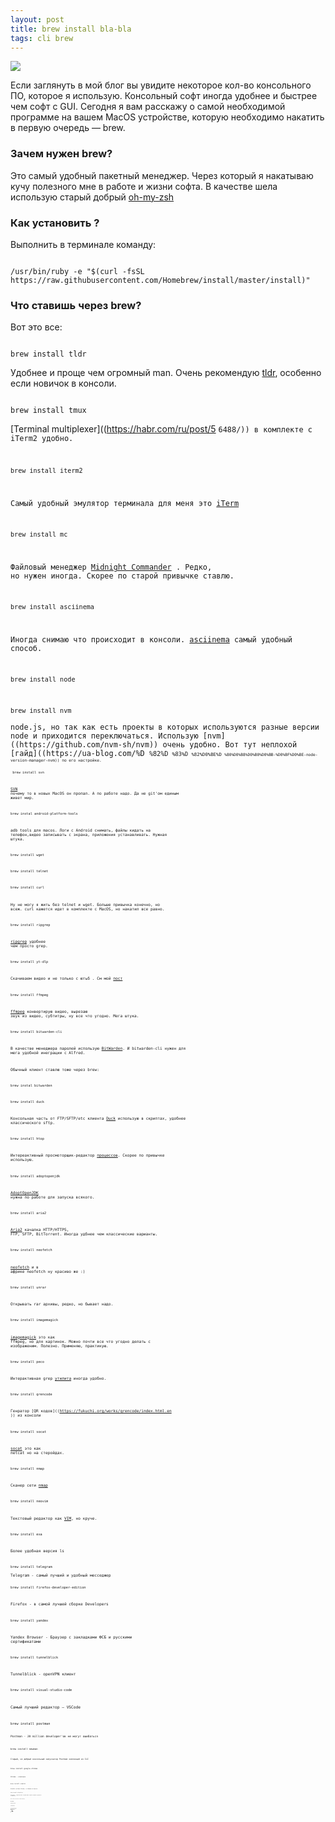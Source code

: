 ```yaml
---
layout: post
title: brew install bla-bla
tags: cli brew
---
```

![](https://raw.githubusercontent.com/tatarinovms/tatarinovms.github.io/master/images/posts/brew/logo.png)

Если заглянуть в мой блог вы увидите некоторое кол-во консольного ПО, которое я использую. Консольный софт иногда  удобнее и быстрее чем софт с GUI. Сегодня я вам расскажу о самой необходимой программе на вашем MacOS устройстве, которую необходимо накатить в первую очередь — brew. 

### Зачем нужен brew?

Это самый удобный пакетный менеджер. Через который я накатываю кучу полезного мне в работе и жизни софта. В качестве шела использую старый добрый [oh-my-zsh]((https://ohmyz.sh/))

### Как установить ?

Выполнить в терминале команду:

<code>
/usr/bin/ruby -e "$(curl -fsSL https://raw.githubusercontent.com/Homebrew/install/master/install)"
</code>
 

### Что  ставишь через brew?

Вот это все:
  
<code>
brew install tldr
</code>
 
Удобнее и проще чем огромный man. Очень рекомендую [tldr]((https://tldr.sh/)), особенно если новичок в консоли. 
 
<code>
brew install tmux 
</code>

[Terminal multiplexer]((https://habr.com/ru/post/5 <code>6488/)) в комплекте с iTerm2 удобно. 
 
<code>
brew install iterm2
</code>
 
 
Самый удобный эмулятор терминала для меня это [iTerm]((https://iterm2.com/))

<code>
brew install mc
</code>
 
Файловый менеджер [Midnight Commander]((https://midnight-commander.org/)) . Редко, но нужен иногда. Скорее по старой привычке ставлю. 

<code>
brew install asciinema 
</code>
 
Иногда снимаю что происходит в консоли. [asciinema]((https://asciinema.org/)) самый удобный способ.

<code>
brew install node 
</code>

<code>
brew install nvm 
</code> 
node.js, но так как есть проекты в которых используются разные версии node и приходится переключаться. Использую [nvm]((https://github.com/nvm-sh/nvm)) очень удобно. Вот тут неплохой [гайд]((https://ua-blog.com/%D <code>%82%D <code>%83%D <code>%82%D0%BE%D <code>%80%D0%B8%D0%B0%D0%BB-%D0%BF%D0%BE-node-version-manager-nvm)) по его настройке.

<code>
 brew install svn
</code>
 
[SVN]((https://en.wikipedia.org/wiki/Apache_Subversion)) почему то в новых MacOS он пропал. А по работе надо. Да не git'ом единым живет мир. 

<code>
brew instal android-platform-tools
</code>
 
adb tools для macos. Логи с Android снимать, файлы кидать на телефон,видео записывать c экрана, приложения устанавливать. Нужная штука. 

<code>
brew install wget
</code>

<code>
brew install telnet 
</code>

<code>
brew install curl
</code>
 
Ну не могу я жить без telnet и wget. Больше привычка конечно, но всеж. curl кажется идет в комплекте с MacOS, но накатил все равно.

<code>
brew install ripgrep
</code>
 
[ripgrep]((https://github.com/BurntSushi/ripgrep)) удобнее чем просто grep.

<code>
brew install yt-dlp
</code>
 
Скачиваем видео и не только c ютьб . См мой [пост](https://blog.tatarinov.space/yt-dlp/)

<code>
brew install ffmpeg
</code>
 
[ffmpeg]((https://ffmpeg.org/)) конвертирую видео, вырезаю звук из видео, субтитры, ну все что угодно. Мега штука. 

<code>
brew install bitwarden-cli
</code>
 
В качестве менеджера паролей использую [BitWarden]((https://bitwarden.com/)). И bitwarden-cli нужен для мега удобной инеграции c Alfred.

Обычный клиент ставлю тоже через brew:

<code>
brew instal bitwarden
</code>

<code>
brew install duck
</code>
 
Консольная часть от FTP/SFTP/etc клиента [Duck]((https://duck.sh/)) использую в скриптах, удобнее классического sftp.

<code>
brew install htop
</code>
 
Интереактивный просмоторщик-редактор [процессов]((https://htop.dev/)). Скорее по привычке использую. 

<code>
brew install adoptopenjdk
</code>

[AdoptOpenJDK]((https://github.com/AdoptOpenJDK/homebrew-openjdk)) нужна по работе для запуска всякого. 

<code>
brew install aria2
</code>
 
[Aria2]((https://aria2.github.io/)) качалка HTTP/HTTPS, FTP, SFTP, BitTorrent. Иногда удбнее чем классические варианты. 

<code>
brew install neofetch
</code>
 
[neofetch]((https://github.com/dylanaraps/neofetch)) и в африке neofetch ну красиво же :)

<code>
brew install unrar
</code>
 
Открывать rar архивы, редко, но бывает надо.

<code>
brew install imagemagick
</code>
 
[imagemagick]((https://imagemagick.org/index.php)) это как ffmpeg, но для картинок. Можно почти все что угодно делать с изображеним. Полезно. Применяю, практикую. 

<code>
brew install peco
</code>
 
Интерактивная grep [утилита]((https://github.com/peco/peco)) иногда удобно. 

<code>
brew install qrencode
</code>
 
Генратор [QR кодов]((https://fukuchi.org/works/qrencode/index.html.en )) из консоли 

<code>
brew install socat
</code>
 
[socat]((http://www.dest-unreach.org/socat/)) это как netcat но на стеройдах.

<code>
brew install nmap
</code>
 
Сканер сети [nmap]((https://nmap.org/))

<code>
brew install neovim
</code>
 
Текстовый редактор как [VIM]((https://habr.com/ru/post/426255/)), но круче.

<code>
brew install exa
</code>
 
Более удобная версия ls
 
<code>
brew install telegram
</code>
Telegram - самый лучший и удобный месседжер

<code>
brew install firefox-developer-edition
</code>

Firefox - в самой лучшей сборке Developers

<code>
brew install yandex
</code>

Yandex Browser - Браузер с закладками ФСБ и русскими сертификатами

<code>
brew install tunnelblick
</code>

Tunnelblick - openVPN клиент

<code>
brew install visual-studio-code
</code>

Самый лучший редактор – VSCode

 <code>
brew install postman
 <code>

Postman - 20 million developer'ов не могут ошибаться

 <code>
brew install newman
 <code>

Старый, но добрый консольный запускатор Postman коллекций из CLI

 <code>
brew install google-chrome
 <code>

Chrome - классика

 <code>
brew install vivaldi
 <code>

Vivaldi на базе Chrome, от бывших из Opera

 <code>
brew install onlyoffice
 <code>

onlyoffice - офисный пакет который может хорошо открывать документы от MSOffice.

 <code>
brew install microsoft-remote-desktop
 <code>

RDP клиент

 <code>
brew install deepl
 <code>

Лучший переводчик

 <code>
brew install keystore-explorer
 <code>

Клиент для работе с keystore Java

 <code>
brew install android-studio 
 <code>

Android Studio нужно SDK и эмулятор

 <code>
brew install --cask arc
 <code>

Крутой браузер [Arc](https://arc.net/)

<code>
brew install --cask audacity
<code>

Простой как топор аудиоредактор [audacity](https://www.audacityteam.org/)

<code>
brew install --cask obsidian
<code>

Крутой заметочнико-библотека [Obsidian](https://obsidian.md/)

<code>
brew install --cask zoom
<code>

Стандарт нашего времени [zoom](https://www.zoom.us/)

<code>
brew install --cask zoom
<code>

Стандарт нашего времени [zoom](https://www.zoom.us/)


<code>
brew install --cask vlc
<code>
VLC [плеер](https://www.videolan.org/vlc/)

<code>
brew install --cask devtoys
<code>

[DevToys](https://blog.tatarinov.space/devtools/) – удобные миниутилиты в одном месте

<code>
brew install termtosvg
<code>

[termtosvg](https://blog.tatarinov.space/recordshell/) – утилита написанная на питоне, чтобы записывать вашу сессию из терминала в svg анимацию.

<code>
brew install scrcpy
<code>

[Scrcpy](https://blog.tatarinov.space/Scrcpy/) - Управление вашим Android устройством с ПК

<code>
brew tap jkfran/killport
<code>

<code>
brew install killport
<code>

[killport](https://blog.tatarinov.space/killbyport/) - убиваем процесс по сетевому порту

<code>
brew install --cask whisky
<code>

[Запускаем](https://blog.tatarinov.space/Whisky/) Windows игры на Mac с чипом Apple Sillicon М

<code>
brew install --cask dbeaver-community
<code>

Универсальная утилита для работы с базами данных [dbeaver](https://dbeaver.io/)

<code>
brew install openjdk
<code>

JDK ну надо вот

<code>
brew tap majd/repo
<code>
  
<code>
brew install ipatool
<code>

[CLI программа](https://github.com/majd/ipatool), который позволяет вам искать приложения для iOS в App Store и загружать ipa-файлы. 

<code>
brew install --cask mockoon
<code>

Создание mock APIs 

<code>
brew install --cask utm
<code>

Виртуальная машина использующая QEMU





